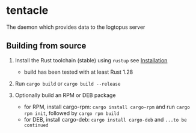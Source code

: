 # tentacle
The daemon which provides data to the logtopus server

## Building from source

1. Install the Rust toolchain (stable) using `rustup` see [Installation](https://doc.rust-lang.org/book/second-edition/ch01-01-installation.html)
    * build has been tested with at least Rust 1.28

2. Run `cargo build` or `cargo build --release`

3. Optionally build an RPM or DEB package
    * for RPM, install cargo-rpm: `cargo install cargo-rpm` and run `cargo rpm init`, followed by `cargo rpm build`
    * for DEB, install cargo-deb: `cargo install cargo-deb` and `...to be continued`

